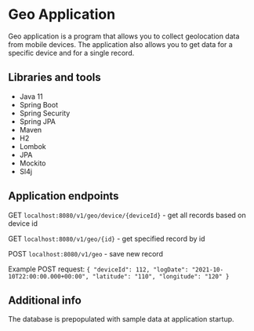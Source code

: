 # Geo Application

Geo application is a program that allows you to collect geolocation data from mobile devices. The application also allows you to get data for a specific device and for a single record.

## Libraries and tools
- Java 11
- Spring Boot
- Spring Security
- Spring JPA
- Maven
- H2
- Lombok
- JPA
- Mockito
- Sl4j

## Application endpoints
GET `localhost:8080/v1/geo/device/{deviceId}` - get all records based on device id

GET `localhost:8080/v1/geo/{id}` - get specified record by id

POST `localhost:8080/v1/geo` - save new record

Example POST request:
`{
"deviceId": 112,
"logDate": "2021-10-10T22:00:00.000+00:00",
"latitude": "110",
"longitude": "120"
}`

## Additional info
The database is prepopulated with sample data at application startup.


